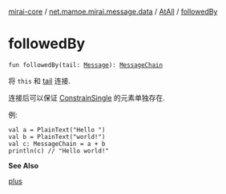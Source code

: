 [mirai-core](../../index.md) / [net.mamoe.mirai.message.data](../index.md) / [AtAll](index.md) / [followedBy](./followed-by.md)

# followedBy

`fun followedBy(tail: `[`Message`](../-message/index.md)`): `[`MessageChain`](../-message-chain/index.md)

将 `this` 和 [tail](../-message/followed-by.md#net.mamoe.mirai.message.data.Message$followedBy(net.mamoe.mirai.message.data.Message)/tail) 连接.

连接后可以保证 [ConstrainSingle](../-constrain-single/index.md) 的元素单独存在.

例:

```
val a = PlainText("Hello ")
val b = PlainText("world!")
val c: MessageChain = a + b
println(c) // "Hello world!"
```

**See Also**

[plus](../-message/plus.md)

